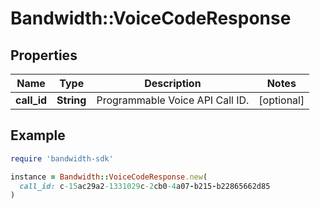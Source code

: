 # Bandwidth::VoiceCodeResponse

## Properties

| Name | Type | Description | Notes |
| ---- | ---- | ----------- | ----- |
| **call_id** | **String** | Programmable Voice API Call ID. | [optional] |

## Example

```ruby
require 'bandwidth-sdk'

instance = Bandwidth::VoiceCodeResponse.new(
  call_id: c-15ac29a2-1331029c-2cb0-4a07-b215-b22865662d85
)
```

